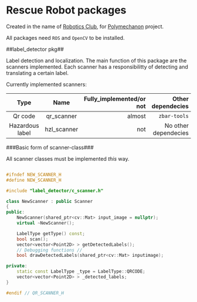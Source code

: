# Rescue Robot packages # 
Created in the name of [Robotics Club](http://robotics.mech.upatras.gr/), for [Polymechanon](http://robotics.mech.upatras.gr/club/index.php/projects/polymechanon) project. 

All packages need `ROS` and `OpenCV` to be installed. 

##label_detector pkg##

Label detection and localization.
The main function of this package are the scanners implemented. Each scanner has a responsibilitty of
detecting and translating a certain label.

Currently implemented scanners:

Type | Name | Fully_implemented/or not | Other dependecies
:---: | :---: | ---: | ---: 
Qr code | qr_scanner | almost | `zbar-tools`
Hazardous label | hzl_scanner | not | No other dependecies

###Basic form of scanner-class###

All scanner classes must be implemented *this* way.

```c++

#ifndef NEW_SCANNER_H
#define NEW_SCANNER_H

#include "label_detector/c_scanner.h"

class NewScanner : public Scanner
{	
public:
	NewScanner(shared_ptr<cv::Mat> input_image = nullptr);
	virtual ~NewScanner();

	LabelType getType() const;
	bool scan();
	vector<vector<Point2D> > getDetectedLabels();	
	// Debugging functions //
	bool drawDetectedLabels(shared_ptr<cv::Mat> inputimage);

private:
	static const LabelType _type = LabelType::QRCODE;
	vector<vector<Point2D> > _detected_labels;
}

#endif // QR_SCANNER_H

```

